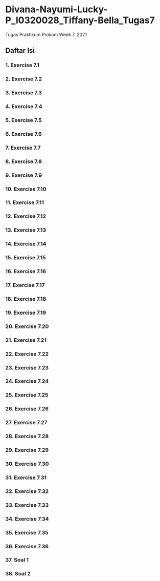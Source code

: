 # Divana-Nayumi-Lucky-P_I0320028_Tiffany-Bella_Tugas7
Tugas Praktikum Prokom Week 7. 2021

## Daftar Isi
### 1. Exercise 7.1
### 2. Exercise 7.2
### 3. Exercise 7.3
### 4. Exercise 7.4
### 5. Exercise 7.5
### 6. Exercise 7.6
### 7. Exercise 7.7
### 8. Exercise 7.8
### 9. Exercise 7.9
### 10. Exercise 7.10
### 11. Exercise 7.11
### 12. Exercise 7.12
### 13. Exercise 7.13
### 14. Exercise 7.14
### 15. Exercise 7.15
### 16. Exercise 7.16
### 17. Exercise 7.17
### 18. Exercise 7.18
### 19. Exercise 7.19
### 20. Exercise 7.20
### 21. Exercise 7.21
### 22. Exercise 7.22
### 23. Exercise 7.23
### 24. Exercise 7.24
### 25. Exercise 7.25
### 26. Exercise 7.26
### 27. Exercise 7.27
### 28. Exercise 7.28
### 29. Exercise 7.29
### 30. Exercise 7.30
### 31. Exercise 7.31
### 32. Exercise 7.32
### 33. Exercise 7.33
### 34. Exercise 7.34
### 35. Exercise 7.35
### 36. Exercise 7.36
### 37. Soal 1
### 38. Soal 2
